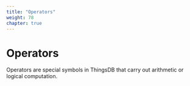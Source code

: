 ```yaml
---
title: "Operators"
weight: 78
chapter: true
---
```


# Operators

Operators are special symbols in ThingsDB that carry out arithmetic or logical computation.
